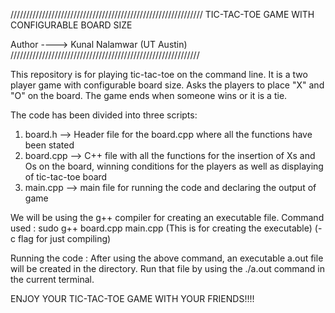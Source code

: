/////////////////////////////////////////////////////////////
TIC-TAC-TOE GAME WITH CONFIGURABLE BOARD SIZE

Author ----> Kunal Nalamwar (UT Austin) 
////////////////////////////////////////////////////////////


This repository is for playing tic-tac-toe on the command line. 
It is a two player game with configurable board size. Asks the players to place "X" and "O" on the board. 
The game ends when someone wins or it is a tie. 

The code has been divided into three scripts:
1) board.h --> Header file for the board.cpp where all the functions have been stated 
2) board.cpp --> C++ file with all the functions for the insertion of Xs and Os on the board, winning conditions for the players as well as displaying of tic-tac-toe board 
3) main.cpp --> main file for running the code and declaring the output of game 


We will be using the g++ compiler for creating an executable file. 
Command used : sudo g++ board.cpp main.cpp (This is for creating the executable)  (-c flag for just compiling) 

Running the code : 
After using the above command, an executable a.out file will be created in the directory.
Run that file by using the ./a.out command in the current terminal.   

ENJOY YOUR TIC-TAC-TOE GAME WITH YOUR FRIENDS!!!! 

